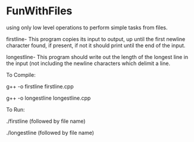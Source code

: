 # FunWithFiles
using only low level operations to perform simple tasks from files.

firstline- This program copies its input to output, up until the first newline character found, if present, if not it should print until the end of the input.

longestline- This program should write out the length of the longest line in the input (not including the newline characters which delimit a line.

To Compile:

g++ -o firstline firstline.cpp

g++ -o longestline longestline.cpp

To Run:

./firstline (followed by file name)

./longestline (followed by file name)
